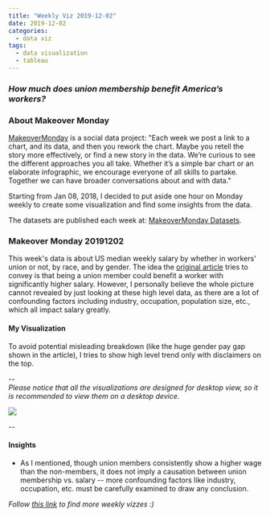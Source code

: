 ```yaml
---
title: "Weekly Viz 2019-12-02"
date: 2019-12-02
categories:
  - data viz
tags:
  - data visualization
  - tableau
---
```


### *How much does union membership benefit America’s workers?*


### About Makeover Monday

[MakeoverMonday](http://www.makeovermonday.co.uk/) is a social data project:
"Each week we post a link to a chart, and its data, and then you rework the chart.
Maybe you retell the story more effectively, or find a new story in the data.
We’re curious to see the different approaches you all take. Whether it’s a simple bar chart or an elaborate infographic, we encourage everyone of all skills to partake.
Together we can have broader conversations about and with data."

Starting from Jan 08, 2018, I decided to put aside one hour on Monday weekly to create some visualization and find some insights from the data.

The datasets are published each week at: [MakeoverMonday Datasets](http://www.makeovermonday.co.uk/data/).

### Makeover Monday 20191202

This week's data is about US median weekly salary by whether in workers' union or not, by race, and by gender. The idea the [original article](https://www.theguardian.com/news/datablog/2019/nov/24/how-much-does-union-membership-benefit-americas-workers) tries to convey is that being a union member could benefit a worker with significantly higher salary. However, I personally believe the whole picture cannot revealed by just looking at these high level data, as there are a lot of confounding factors including industry, occupation, population size, etc., which all impact salary greatly.  

#### My Visualization

To avoid potential misleading breakdown (like the huge gender pay gap shown in the article), I tries to show high level trend only with disclaimers on the top.  

--  
*Please notice that all the visualizations are designed for desktop view, so it is recommended to view them on a desktop device.*  

<div class='tableauPlaceholder' id='viz1575353185440' style='position: relative'>
<noscript><a href='#'>
  <img alt=' ' src='https:&#47;&#47;public.tableau.com&#47;static&#47;images&#47;Ma&#47;MakeOverMonday20191202&#47;USUnionWages&#47;1_rss.png' style='border: none' />
</a></noscript>
<object class='tableauViz'  style='display:none;'>
  <param name='host_url' value='https%3A%2F%2Fpublic.tableau.com%2F' />
  <param name='embed_code_version' value='3' />
  <param name='site_root' value='' />
  <param name='name' value='MakeOverMonday20191202&#47;USUnionWages' />
  <param name='tabs' value='no' />
  <param name='toolbar' value='yes' />
  <param name='static_image' value='https:&#47;&#47;public.tableau.com&#47;static&#47;images&#47;Ma&#47;MakeOverMonday20191202&#47;USUnionWages&#47;1.png' />
  <param name='animate_transition' value='yes' />
  <param name='display_static_image' value='yes' />
  <param name='display_spinner' value='yes' />
  <param name='display_overlay' value='yes' />
  <param name='display_count' value='yes' />
</object></div>              
<script type='text/javascript'>      
  var divElement = document.getElementById('viz1575353185440');         
  var vizElement = divElement.getElementsByTagName('object')[0];   
  if ( divElement.offsetWidth > 800 ) { vizElement.style.width='600px';vizElement.style.height='827px';} else if ( divElement.offsetWidth > 500 ) { vizElement.style.width='600px';vizElement.style.height='827px';} else { vizElement.style.width='100%';vizElement.style.height='827px';}       
  var scriptElement = document.createElement('script');           
  scriptElement.src = 'https://public.tableau.com/javascripts/api/viz_v1.js';  
  vizElement.parentNode.insertBefore(scriptElement, vizElement);                
</script>
  
--  

#### Insights
* As I mentioned, though union members consistently show a higher wage than the non-members, it does not imply a causation between union membership vs. salary -- more confounding factors like industry, occupation, etc. must be carefully examined to draw any conclusion.  


*Follow [this link](https://yudong-94.github.io/personal-website/project/MakeOverMonday2019/) to find more weekly vizzes :)*